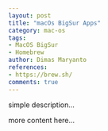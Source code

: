 ```yaml
---
layout: post
title: "macOs BigSur Apps"
category: mac-os
tags: 
- MacOS BigSur
- Homebrew
author: Dimas Maryanto
references:
- https://brew.sh/
comments: true
---
```



simple description...
<!--more-->

more content here...